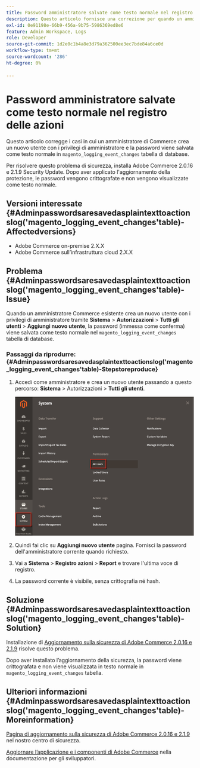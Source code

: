 ```yaml
---
title: Password amministratore salvate come testo normale nel registro delle azioni
description: Questo articolo fornisce una correzione per quando un amministratore di Commerce crea un nuovo utente con i privilegi di amministratore e la password viene salvata come testo normale nella tabella di database "magento_logging_event_changes".
exl-id: 0e91198e-66b9-456a-9b75-5986369ed8e6
feature: Admin Workspace, Logs
role: Developer
source-git-commit: 1d2e0c1b4a8e3d79a362500ee3ec7bde84a6ce0d
workflow-type: tm+mt
source-wordcount: '286'
ht-degree: 0%

---
```


# Password amministratore salvate come testo normale nel registro delle azioni

Questo articolo corregge i casi in cui un amministratore di Commerce crea un nuovo utente con i privilegi di amministratore e la password viene salvata come testo normale in `magento_logging_event_changes` tabella di database.

Per risolvere questo problema di sicurezza, installa Adobe Commerce 2.0.16 e 2.1.9 Security Update. Dopo aver applicato l&#39;aggiornamento della protezione, le password vengono crittografate e non vengono visualizzate come testo normale.

## Versioni interessate {#Adminpasswordsaresavedasplaintexttoactionslog('magento_logging_event_changes'table)-Affectedversions}

* Adobe Commerce on-premise 2.X.X
* Adobe Commerce sull’infrastruttura cloud 2.X.X

## Problema {#Adminpasswordsaresavedasplaintexttoactionslog('magento_logging_event_changes'table)-Issue}

Quando un amministratore Commerce esistente crea un nuovo utente con i privilegi di amministratore tramite **Sistema** > **Autorizzazioni** > **Tutti gli utenti** > **Aggiungi nuovo utente**, la password (immessa come conferma) viene salvata come testo normale nel `magento_logging_event_changes` tabella di database.

### Passaggi da riprodurre: {#Adminpasswordsaresavedasplaintexttoactionslog('magento_logging_event_changes'table)-Stepstoreproduce}

1. Accedi come amministratore e crea un nuovo utente passando a questo percorso: **Sistema** > Autorizzazioni > **Tutti gli utenti**.

   ![add_user_magento_2.4.1.png](assets/add_user_magento_2.4.1.png)

1. Quindi fai clic su **Aggiungi nuovo utente** pagina. Fornisci la password dell&#39;amministratore corrente quando richiesto.
1. Vai a **Sistema** > **Registro azioni** > **Report** e trovare l&#39;ultima voce di registro.
1. La password corrente è visibile, senza crittografia né hash.

## Soluzione {#Adminpasswordsaresavedasplaintexttoactionslog('magento_logging_event_changes'table)-Solution}

Installazione di [Aggiornamento sulla sicurezza di Adobe Commerce 2.0.16 e 2.1.9](https://magento.com/security/patches/magento-2016-and-219-security-update) risolve questo problema.

Dopo aver installato l’aggiornamento della sicurezza, la password viene crittografata e non viene visualizzata in testo normale in `magento_logging_event_changes` tabella.

## Ulteriori informazioni {#Adminpasswordsaresavedasplaintexttoactionslog('magento_logging_event_changes'table)-Moreinformation}

[Pagina di aggiornamento sulla sicurezza di Adobe Commerce 2.0.16 e 2.1.9](https://magento.com/security/patches/magento-2016-and-219-security-update) nel nostro centro di sicurezza.

[Aggiornare l’applicazione e i componenti di Adobe Commerce](https://experienceleague.adobe.com/docs/commerce-operations/upgrade-guide/overview.html) nella documentazione per gli sviluppatori.
